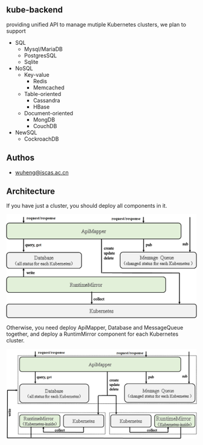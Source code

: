 ## kube-backend
providing unified API to manage mutiple Kubernetes clusters, we plan to support

- SQL
  - Mysql/MariaDB
  - PostgresSQL
  - Sqlite
- NoSQL
  - Key-value
    - Redis
    - Memcached
  - Table-oriented
    - Cassandra
    - HBase
  - Document-oriented
    - MongDB
    - CouchDB
- NewSQL
  - CockroachDB

## Authos

- wuheng@iscas.ac.cn

## Architecture

If you have just a cluster, you should deploy all components in it. 

![avatar](/docs/arch-single.png)

Otherwise, you need deploy ApiMapper, Database and MessageQueue together,
and deploy a RuntimMirror component for each Kubernetes cluster.

![avatar](/docs/arch-mutiple.png)
